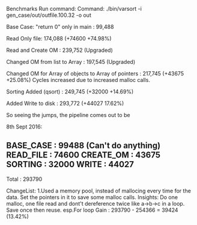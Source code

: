 Benchmarks
Run command: Command: ./bin/varsort -i gen_case/out/outfile.100.32 -o out

Base Case: "return 0" only in main : 99,488

Read Only file: 174,088 (+74600 +74.98%)

Read and Create OM : 239,752 (Upgraded)

Changed OM from list to Array : 197,545 (Upgraded)

Changed OM for Array of objects to Array of pointers : 217,745 (+43675 +25.08%)
Cycles increased due to increased malloc calls.

Sorting Added (qsort) : 249,745 (+32000 +14.69%)

Added Write to disk : 293,772 (+44027 17.62%)

So seeing the jumps, the pipeline comes out to be

8th Sept 2016:

BASE_CASE : 99488 (Can't do anything)
READ_FILE : 74600
CREATE_OM : 43675
SORTING   : 32000
WRITE     : 44027
--------------------
Total     : 293790

ChangeList:
      1.Used a memory pool, instead of mallocing every time for the data. Set the pointers in it to save some malloc calls.
        Insights: Do one malloc, one file read and dont't dereference twice like a->b->c in a loop. Save once then reuse. esp.For loop
	Gain : 293790 - 254366 = 39424 (13.42%) 
